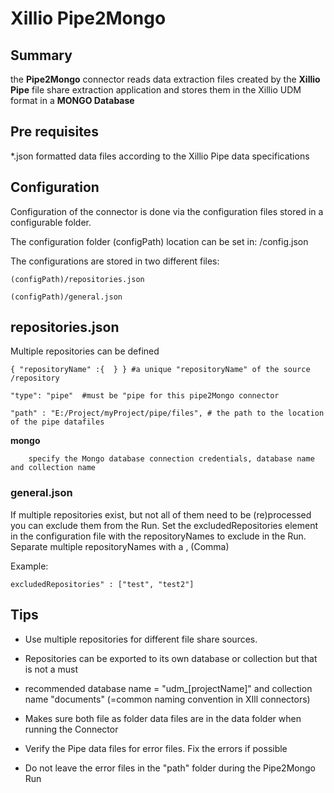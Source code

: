 # Xillio Pipe2Mongo #

## Summary ##
the **Pipe2Mongo** connector reads data extraction files created by the **Xillio Pipe** file share extraction application and stores them in the Xillio UDM format in a **MONGO Database**

## Pre requisites ##
*.json formatted data files according to the Xillio Pipe data specifications

## Configuration ##

Configuration of the connector is done via the configuration files stored in a configurable folder.

The configuration folder (configPath) location can be set in:
    /config.json 

The configurations are stored in two different files:

    (configPath)/repositories.json

    (configPath)/general.json

## repositories.json ##
Multiple repositories can be defined
 

    { "repositoryName" :{  } } #a unique "repositoryName" of the source /repository

    "type": "pipe"  #must be "pipe for this pipe2Mongo connector
	
	"path" : "E:/Project/myProject/pipe/files", # the path to the location of the pipe datafiles
	
**mongo**

		specify the Mongo database connection credentials, database name and collection name

### general.json ###

If multiple repositories exist, but not all of them need to be (re)processed you can exclude them from the Run.
Set the excludedRepositories element in the configuration file with the repositoryNames to exclude in the Run.
Separate multiple repositoryNames with a , (Comma)

Example:

    excludedRepositories" : ["test", "test2"]
    
## Tips ##
- Use multiple repositories for different file share sources.
- Repositories can be exported to its own database or collection but that is not a must
- recommended database name = "udm_[projectName]" and collection name "documents" (=common naming convention in XIll connectors)

- Makes sure both file as folder data files are in the data folder when running the Connector

- Verify the Pipe data files for error files. Fix the errors if possible
- Do not leave the error files in the "path" folder during the Pipe2Mongo Run
